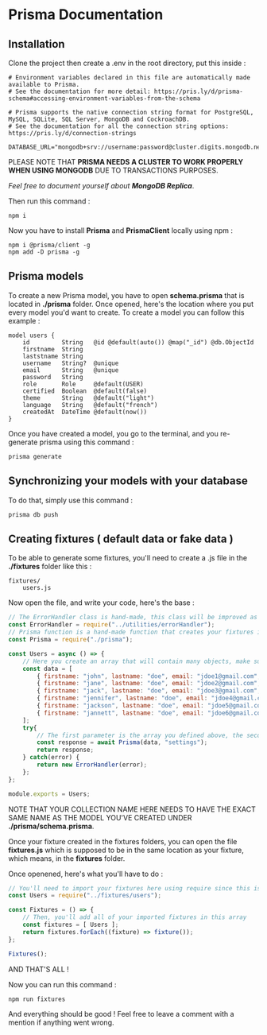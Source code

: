 # Prisma Documentation

## Installation

Clone the project then create a .env in the root directory, put this inside :
```
# Environment variables declared in this file are automatically made available to Prisma.
# See the documentation for more detail: https://pris.ly/d/prisma-schema#accessing-environment-variables-from-the-schema

# Prisma supports the native connection string format for PostgreSQL, MySQL, SQLite, SQL Server, MongoDB and CockroachDB.
# See the documentation for all the connection string options: https://pris.ly/d/connection-strings

DATABASE_URL="mongodb+srv://username:password@cluster.digits.mongodb.net"
```
PLEASE NOTE THAT **PRISMA NEEDS A CLUSTER TO WORK PROPERLY WHEN USING MONGODB** DUE TO TRANSACTIONS PURPOSES.

*Feel free to document yourself about **MongoDB Replica***.

Then run this command :
```shell
npm i
```
Now you have to install **Prisma** and **PrismaClient** locally using npm :
```shell
npm i @prisma/client -g
npm add -D prisma -g
```

## Prisma models

To create a new Prisma model, you have to open **schema.prisma** that is located in **./prisma** folder. Once opened, here's the location where you put every model you'd want to create. To create a model you can follow this example :
```prisma
model users {
    id         String   @id @default(auto()) @map("_id") @db.ObjectId
    firstname  String
    laststname String
    username   String?  @unique
    email      String   @unique
    password   String
    role       Role     @default(USER)
    certified  Boolean  @default(false)
    theme      String   @default("light")
    language   String   @default("french")
    createdAt  DateTime @default(now())
}
```
Once you have created a model, you go to the terminal, and you re-generate prisma using this command :
```shell
prisma generate
```

## Synchronizing your models with your database

To do that, simply use this command :
```shell
prisma db push
```

## Creating fixtures ( default data or fake data )

To be able to generate some fixtures, you'll need to create a .js file in the **./fixtures** folder like this :
```
fixtures/
    users.js
```
Now open the file, and write your code, here's the base :
```javascript
// The ErrorHandler class is hand-made, this class will be improved as the features will be evolving.
const ErrorHandler = require("../utilities/errorHandler");
// Prisma function is a hand-made function that creates your fixtures in the database with some nice logs using chalk package.
const Prisma = require("./prisma");

const Users = async () => {
    // Here you create an array that will contain many objects, make sure that the objects contain the same properties as the properties you defined in the model.
    const data = [
        { firstname: "john", lastname: "doe", email: "jdoe1@gmail.com", ... },
        { firstname: "jane", lastname: "doe", email: "jdoe2@gmail.com", ... },
        { firstname: "jack", lastname: "doe", email: "jdoe3@gmail.com", ... },
        { firstname: "jennifer", lastname: "doe", email: "jdoe4@gmail.com", ... },
        { firstname: "jackson", lastname: "doe", email: "jdoe5@gmail.com", ... },
        { firstname: "jannett", lastname: "doe", email: "jdoe6@gmail.com", ... },
    ];
    try{
        // The first parameter is the array you defined above, the second parameter is the collection where the objects above should be saved as MongoDB documents.
        const response = await Prisma(data, "settings");
        return response;
    } catch(error) {
        return new ErrorHandler(error);
    };
};

module.exports = Users;
```
NOTE THAT YOUR COLLECTION NAME HERE NEEDS TO HAVE THE EXACT SAME NAME AS THE MODEL YOU'VE CREATED UNDER **./prisma/schema.prisma**.

Once your fixture created in the fixtures folders, you can open the file **fixtures.js** which is supposed to be in the same location as your fixture, which means, in the **fixtures** folder.

Once openened, here's what you'll have to do :
```javascript
// You'll need to import your fixtures here using require since this is not a module.
const Users = require("../fixtures/users");

const Fixtures = () => {
    // Then, you'll add all of your imported fixtures in this array
    const fixtures = [ Users ];
    return fixtures.forEach((fixture) => fixture());
};

Fixtures();
```

AND THAT'S ALL !

Now you can run this command :
```shell
npm run fixtures
```
And everything should be good ! Feel free to leave a comment with a mention if anything went wrong.